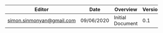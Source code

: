 | Editor                              | Date       | Overview                                              | Version |
| ----------------------------------- | ---------- | ----------------------------------------------------- | ------- |
| simon.sinmonyan@gmail.com           | 09/06/2020 | Initial Document                                      | 0.1     |